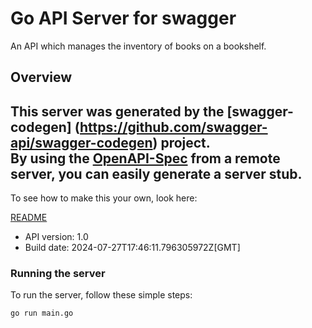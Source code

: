 # Go API Server for swagger

An API which manages the inventory of books on a bookshelf.

## Overview
This server was generated by the [swagger-codegen]
(https://github.com/swagger-api/swagger-codegen) project.  
By using the [OpenAPI-Spec](https://github.com/OAI/OpenAPI-Specification) from a remote server, you can easily generate a server stub.  
-

To see how to make this your own, look here:

[README](https://github.com/swagger-api/swagger-codegen/blob/master/README.md)

- API version: 1.0
- Build date: 2024-07-27T17:46:11.796305972Z[GMT]


### Running the server
To run the server, follow these simple steps:

```
go run main.go
```

